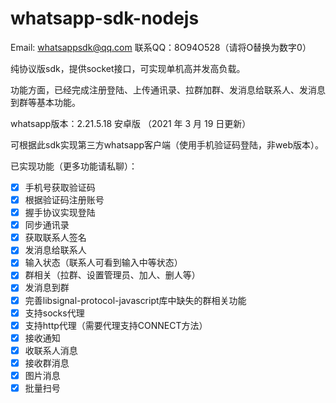 # whatsapp-sdk-nodejs

Email: whatsappsdk@qq.com
联系QQ：8O94O528（请将O替换为数字0）


纯协议版sdk，提供socket接口，可实现单机高并发高负载。

功能方面，已经完成注册登陆、上传通讯录、拉群加群、发消息给联系人、发消息到群等基本功能。

whatsapp版本：2.21.5.18 安卓版 （2021 年 3 月 19 日更新）

可根据此sdk实现第三方whatsapp客户端（使用手机验证码登陆，非web版本）。

已实现功能（更多功能请私聊）：
- [x] 手机号获取验证码
- [x] 根据验证码注册账号
- [x] 握手协议实现登陆
- [x] 同步通讯录
- [x] 获取联系人签名
- [x] 发消息给联系人
- [x] 输入状态（联系人可看到输入中等状态）
- [x] 群相关（拉群、设置管理员、加人、删人等）
- [x] 发消息到群
- [x] 完善libsignal-protocol-javascript库中缺失的群相关功能
- [x] 支持socks代理
- [x] 支持http代理（需要代理支持CONNECT方法）
- [x] 接收通知
- [x] 收联系人消息
- [x] 接收群消息
- [x] 图片消息
- [x] 批量扫号
